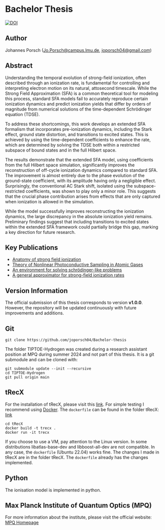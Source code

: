 # Bachelor Thesis
[![DOI](https://zenodo.org/badge/DOI/10.5281/zenodo.16223179.svg)](https://doi.org/10.5281/zenodo.16223179)

## Author
Johannes Porsch (Jo.Porsch@campus.lmu.de, joporsch04@gmail.com)

## Abstract
Understanding the temporal evolution of strong-field ionization, often described through an ionization rate, is fundamental for controlling and interpreting electron motion on its natural, attosecond timescale.
While the Strong Field Approximation (SFA) is a common theoretical tool for modeling this process, standard SFA models fail to accurately reproduce certain ionization dynamics and predict ionization yields that differ by orders of magnitude from numerical solutions of the time-dependent Schrödinger equation (TDSE).

To address these shortcomings, this work develops an extended SFA formalism that incorporates pre-ionization dynamics, including the Stark effect, ground state distortion, and transitions to excited states. This is achieved by using the time-dependent coefficients to enhance the rate, which are determined by solving the TDSE both within a restricted subspace of bound states and in the full Hilbert space.

The results demonstrate that the extended SFA model, using coefficients from the full Hilbert space simulation, significantly improves the reconstruction of off-cycle ionization dynamics compared to standard SFA. The improvement is almost entirely due to the phase evolution of the ground-state coefficient, with its amplitude having only a negligible effect. Surprisingly, the conventional AC Stark shift, isolated using the subspace-restricted coefficients, was shown to play only a minor role. This suggests that the crucial phase contribution arises from effects that are only captured when ionization is allowed in the simulation.

While the model successfully improves reconstructing the ionization dynamics, the large discrepancy in the absolute ionization yield remains. Preliminary findings suggest that including transitions to excited states within the extended SFA framework could partially bridge this gap, marking a key direction for future research.

## Key Publications
- [Anatomy of strong field ionization](https://doi.org/10.1080/0950034042000275360)
- [Theory of Nonlinear Photoconductive Sampling in Atomic Gases](https://doi.org/10.1002/andp.202300322)
- [An environment for solving schrödinger-like problems](https://gitlab.physik.uni-muenchen.de/AG-Scrinzi/tRecX)
- [A general approximator for strong-field ionization rates](https://arxiv.org/abs/2507.03996)

## Version Information
The official submission of this thesis corresponds to version **v1.0.0**. However, the repository will be updated continuously with future improvements and additions.

## Git
```
git clone https://github.com/joporsch04/Bachelor-thesis
```
The folder TIPTOE-Hydrogen was created during a research assistant position at MPQ during summer 2024 and not part of this thesis. It is a git submodule and can be cloned with:
```
git submodule update --init --recursive
cd TIPTOE-Hydrogen
git pull origin main
```

## tRecX
For the installation of tRecX, please visit this [link](https://gitlab.physik.uni-muenchen.de/AG-Scrinzi/tRecX). For simple testing I recommend using [Docker](https://www.docker.com/). The `dockerfile` can be found in the folder tRecX:
[link](https://gitlab.physik.uni-muenchen.de/AG-Scrinzi/tRecX)
```
cd tRecX
docker build -t trecx .
docker run -it trecx
```
If you choose to use a VM, pay attention to the Linux version. In some distributions libatlas-base-dev and libboost-all-dev are not compatible. In any case, the `dockerfile` (Ubuntu 22.04) works fine. The changes I made in tRecX are in the folder tRecX. The `dockerfile` already has the changes implemented. 

## Python
The ionisation model is implemented in python. 

## Max Planck Institute of Quantum Optics (MPQ)
For more information about the institute, please visit the official website:
[MPQ Homepage](https://www.mpq.mpg.de)
